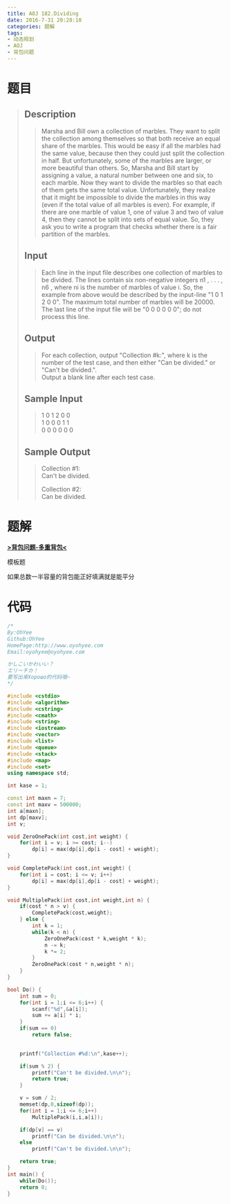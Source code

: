 ```yaml
---
title: AOJ 182.Dividing
date: 2016-7-31 20:28:10
categories: 题解
tags:
- 动态规划
- AOJ
- 背包问题
---
```

# 题目
> 
> ## Description  
>> Marsha and Bill own a collection of marbles. They want to split the collection among themselves so that both receive an equal share of the marbles. This would be easy if all the marbles had the same value, because then they could just split the collection in half. But unfortunately, some of the marbles are larger, or more beautiful than others. So, Marsha and Bill start by assigning a value, a natural number between one and six, to each marble. Now they want to divide the marbles so that each of them gets the same total value. Unfortunately, they realize that it might be impossible to divide the marbles in this way (even if the total value of all marbles is even). For example, if there are one marble of value 1, one of value 3 and two of value 4, then they cannot be split into sets of equal value. So, they ask you to write a program that checks whether there is a fair partition of the marbles.   
>>   
>> <!--more-->  
> 
> ## Input  
>> Each line in the input file describes one collection of marbles to be divided. The lines contain six non-negative integers n1 , . . . , n6 , where ni is the number of marbles of value i. So, the example from above would be described by the input-line "1 0 1 2 0 0". The maximum total number of marbles will be 20000.   
>> The last line of the input file will be "0 0 0 0 0 0"; do not process this line.   
>>   
>>   
>>   
> 
> ## Output  
>> For each collection, output "Collection #k:", where k is the number of the test case, and then either "Can be divided." or "Can't be divided.".   
>> Output a blank line after each test case.   
>>   
>>   
> 
> ## Sample Input  
>> 1 0 1 2 0 0   
>> 1 0 0 0 1 1   
>> 0 0 0 0 0 0   
>>   
> 
> ## Sample Output  
>> Collection #1:  
>> Can't be divided.  
>>   
>> Collection #2:  
>> Can be divided.  

# 题解
[**>背包问题-多重背包<**](/post/Algorithm/Package_Problem.html#多重背包问题)  

模板题  

如果总数一半容量的背包能正好填满就是能平分

# 代码
```cpp Dividing https://github.com/OhYee/ACM.github.io/blob/master\AOJ\182.Dividing.cpp 代码备份
/*
By:OhYee
Github:OhYee
HomePage:http://www.oyohyee.com
Email:oyohyee@oyohyee.com

かしこいかわいい？
エリーチカ！
要写出来Хорошо的代码哦~
*/

#include <cstdio>
#include <algorithm>
#include <cstring>
#include <cmath>
#include <string>
#include <iostream>
#include <vector>
#include <list>
#include <queue>
#include <stack>
#include <map>
#include <set>
using namespace std;

int kase = 1;

const int maxn = 7;
const int maxv = 500000;
int a[maxn];
int dp[maxv];
int v;

void ZeroOnePack(int cost,int weight) {
	for(int i = v; i >= cost; i--)
		dp[i] = max(dp[i],dp[i - cost] + weight);
}

void CompletePack(int cost,int weight) {
	for(int i = cost; i <= v; i++)
		dp[i] = max(dp[i],dp[i - cost] + weight);
}

void MultiplePack(int cost,int weight,int n) {
	if(cost * n > v) {
		CompletePack(cost,weight);
	} else {
		int k = 1;
		while(k < n) {
			ZeroOnePack(cost * k,weight * k);
			n -= k;
			k *= 2;
		}
		ZeroOnePack(cost * n,weight * n);
	}
}

bool Do() {
	int sum = 0;
	for(int i = 1;i <= 6;i++) {
		scanf("%d",&a[i]);
		sum += a[i] * i;
	}
	if(sum == 0)
		return false;

		
	printf("Collection #%d:\n",kase++);

	if(sum % 2) {
		printf("Can't be divided.\n\n");
		return true;
	}

	v = sum / 2;
	memset(dp,0,sizeof(dp));
	for(int i = 1;i <= 6;i++)
		MultiplePack(i,i,a[i]);

	if(dp[v] == v)
		printf("Can be divided.\n\n");
	else
		printf("Can't be divided.\n\n");

	return true;
}
int main() {
	while(Do());
	return 0;
}
```
